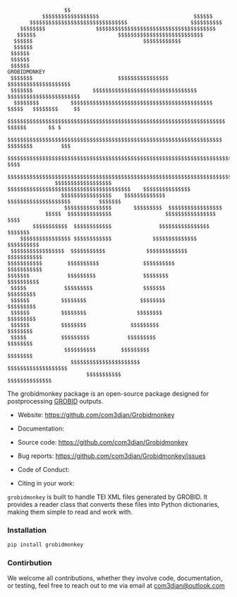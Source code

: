 
```
                  $$                                                                   
           $$$$$$$$$$$$$$$$$$                              $$$$$$
       $$$$$$$$$$$$$$$$$$$$$$$$$$$$$$$                    $$$$$$$$$$                       
    $$$$$$$$                $$$$$$$$$$$$$$$$$$$$$$$$$$$$$$$$$$$$$$             
   $$$$$$                          $$$$$$$$$$$$$$$$$$$$$$$$$$$           
  $$$$$$                                   $$$$$$$$$$$$                             
  $$$$$$                                                              
 $$$$$$                                                                   
 $$$$$$                                                                             
 $$$$$$                                                                     GROBIDMONKEY
 $$$$$$$                           $$$$$$$$$$$$$$$$                     $$$$$$$$$$$$$$$$$$$$
 $$$$$$$                   $$$$$$$$$$$$$$$$$$$$$$$$$$$$$$$$$          $$$$$$$$$$$$$$$$$$$$$$$
  $$$$$$$$          $$$$$$$$$$$$$$$$$$$$$$$$$$$$$$$$$$$$$$$$$$$$$    $$$$$   $$$$$$$$     $$
    $$$$$$$$$$$$$$$$$$$$$$$$$$$$$$$$$$$$$$$$$$$$$$$$$$$$$$$$$$$$$$$$$$$$$  $$$$$$       $$ $
      $$$$$$$$$$$$$$$$$$$$$$$$$$$$$$$$$$$$$$$$$$$$$$$$$$$$$$$$$$$$$$$$$$$$ $$$$$$$$         $$$
          $$$$$$$$$$$$$$$$$$$$$$$$$$$$$$$$$$$$$$$$$$$$$$$$$$$$$$$$$$$$$$$$$$$$$$$$$$$$     $$$$
              $$$$$$$$$$$$$$$$$$$$$$$$$$$$$$$$$$$$$$$$$$$$$$$$$$$$$$$$$$$$$$$$$$$$$$$$$$$$$$$$
               $$$$$$$$$$$$$$$$$$ $$$$$$$$$$$$$$$$$$$$$$$$$$$$$$$$$$$$$$$    $$$$$$$$$$$$$$$
                 $$$$$$$$$$$$$$$$    $$$$$$$$$$$$$  $$$$$$$$$$$$$$$$$$$$         $$$$$$$
                  $$$$$$$$$$$$$$$       $$$$$$$$$  $$$$$$$$$$$$$$$$$  
            $$$$$  $$$$$$$$$$$$$$                 $$$$$$$$$$$$$$$$   $$$$
        $$$$$$$$$$$  $$$$$$$$$$$$               $$$$$$$$$$$$$$$$  $$$$$$$
    $$$$$$$$$$$$$$$$ $$$$$$$$$$$$             $$$$$$$$$$$$$$   $$$$$$$$$$
 $$$$$$$$$$$$$$$$$  $$$$$$$$$$$             $$$$$$$$$$$$$    $$$$$$$$$$$
$$$$$$$$$$$        $$$$$$$$$$              $$$$$$$$$$        $$$$$$$$$$$
$$$$$$$            $$$$$$$$$               $$$$$$$$            $$$$$$$$$$
 $$$$$            $$$$$$$$$                $$$$$$$              $$$$$$$$$
 $$$$$$          $$$$$$$$                 $$$$$$$$                $$$$$$$$$
 $$$$$$          $$$$$$$$                $$$$$$$$                 $$$$$$$$$
 $$$$$$          $$$$$$$$              $$$$$$$$$                    $$$$$$$$
 $$$$$           $$$$$$$$$            $$$$$$$$$                       $$$$$$$$
                  $$$$$$$$$$        $$$$$$$$$                           $$$$$$$$
                    $$$$$$$$$$$$$$$$$$$$$$                                $$$$$$$$$$$$$$$$$$$
                         $$$$$$$$$$$                                           $$$$$$$$$$$$$$
```

The grobidmonkey package is an open-source package designed for postprocessing [GROBID](https://grobid.readthedocs.io/en/latest/) outputs.

- Website: https://github.com/com3dian/Grobidmonkey

- Documentation:

- Source code: https://github.com/com3dian/Grobidmonkey

- Bug reports: https://github.com/com3dian/Grobidmonkey/issues

- Code of Conduct:

- Citing in your work:

`grobidmonkey` is built to handle TEI XML files generated by GROBID. It provides a reader class that converts these files into Python dictionaries, making them simple to read and work with.

### Installation

```python
pip install grobidmonkey
```

### Contirbution

We welcome all contributions, whether they involve code, documentation, or testing, feel free to reach out to me via email at com3dian@outlook.com
